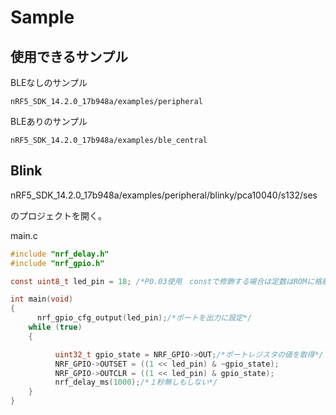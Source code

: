 # Sample

## 使用できるサンプル

BLEなしのサンプル
```
nRF5_SDK_14.2.0_17b948a/examples/peripheral
```

BLEありのサンプル
```
nRF5_SDK_14.2.0_17b948a/examples/ble_central
```


## Blink

nRF5_SDK_14.2.0_17b948a/examples/peripheral/blinky/pca10040/s132/ses

のプロジェクトを開く。

main.c
```c
#include "nrf_delay.h"
#include "nrf_gpio.h"

const uint8_t led_pin = 18; /*P0.03使用　constで修飾する場合は定数はROMに格納されRAM領域の節約になる*/

int main(void)
{
      nrf_gpio_cfg_output(led_pin);/*ポートを出力に設定*/
    while (true)
    {

          uint32_t gpio_state = NRF_GPIO->OUT;/*ポートレジスタの値を取得*/
          NRF_GPIO->OUTSET = ((1 << led_pin) & ~gpio_state);
          NRF_GPIO->OUTCLR = ((1 << led_pin) & gpio_state);
          nrf_delay_ms(1000);/*１秒無しもしない*/
    }
}
```